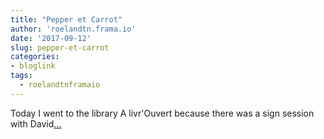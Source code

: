 ```yaml
---
title: "Pepper et Carrot"
author: 'roelandtn.frama.io'
date: '2017-09-12'
slug: pepper-et-carrot
categories:
- bloglink
tags:
  - roelandtnframaio
---
```


Today I went to the library A livr'Ouvert because there was a sign session with David[... <i class="fas fa-external-link-alt"></i>](https://roelandtn.frama.io/post/pepper-et-carrot/)

